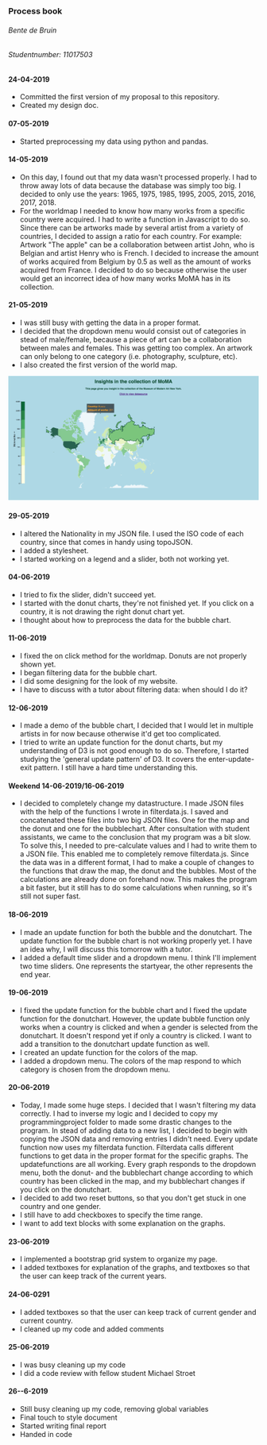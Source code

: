 ### **Process book**
###### Bente de Bruin
###### Studentnumber: 11017503

#### 24-04-2019
- Committed the first version of my proposal to this repository.
- Created my design doc.

#### 07-05-2019
- Started preprocessing my data using python and pandas.


#### 14-05-2019
- On this day, I found out that my data wasn't processed properly.
  I had to throw away lots of data because the database was simply too big.
  I decided to only use the years: 1965, 1975, 1985, 1995, 2005, 2015, 2016, 2017, 2018.
- For the worldmap I needed to know how many works from a specific country were acquired. I had to write a function in Javascript to do so.
  Since there can be artworks made by several artist from a variety of countries, I decided to assign a ratio for each country. 
  For example: Artwork "The apple" can be a collaboration between artist John, who is Belgian and artist Henry who is French. I decided to increase the amount of works acquired from Belgium by 0.5 as well as the amount of works acquired from France.
  I decided to do so because otherwise the user would get an incorrect idea of how many works MoMA has in its collection.

#### 21-05-2019
- I was still busy with getting the data in a proper format.
- I decided that the dropdown menu would consist out of categories in stead of male/female, because a piece of art can be a collaboration between males and females. This was getting too complex. An artwork can only belong to one category (i.e. photography, sculpture, etc).
- I also created the first version of the world map.

![Worldmap first version](https://github.com/bjente/programmingproject-/blob/master/doc/uitsnedeworldmap.jpg)

#### 29-05-2019
- I altered the Nationality in my JSON file. I used the ISO code of each country, since that comes in handy using topoJSON.
- I added a stylesheet.
- I started working on a legend and a slider, both not working yet.

#### 04-06-2019
- I tried to fix the slider, didn't succeed yet.
- I started with the donut charts, they're not finished yet. If you click on a country, it is not drawing the right donut chart yet. 
- I thought about how to preprocess the data for the bubble chart.

#### 11-06-2019
- I fixed the on click method for the worldmap. Donuts are not properly shown yet.
- I began filtering data for the bubble chart.
- I did some designing for the look of my website.
- I have to discuss with a tutor about filtering data: when should I do it?

#### 12-06-2019
- I made a demo of the bubble chart, I decided that I would let in multiple artists in for now because otherwise it'd get too complicated.
- I tried to write an update function for the donut charts, but my understanding of D3 is not good enough to do so. Therefore, I started studying the 'general update pattern' of D3. It covers the enter-update-exit pattern. I still have a hard time understanding this. 

#### Weekend 14-06-2019/16-06-2019
- I decided to completely change my datastructure. I made JSON files with the help of the functions I wrote in filterdata.js. I saved and concatenated these files into two big JSON files. One for the map and the donut and one for the bubblechart.  After consultation with student assistants, we came to the conclusion that my program was a bit slow. To solve this, I needed to pre-calculate values and I had to write them to a JSON file. This enabled me to completely remove filterdata.js. Since the data was in a different format, I had to make a couple of changes to the functions that draw the map, the donut and the bubbles. Most of the calculations are already done on forehand now. This makes the program a bit faster, but it still has to do some calculations when running, so it's still not super fast. 

#### 18-06-2019
- I made an update function for both the bubble and the donutchart. The update function for the bubble chart is not working properly yet. I have an idea why, I will discuss this tomorrow with a tutor.
- I added a default time slider and a dropdown menu. I think I'll implement two time sliders. One represents the startyear, the other represents the end year.

#### 19-06-2019
- I fixed the update function for the bubble chart and I fixed the update function for the donutchart. However, the update bubble function only works when a country is clicked and when a gender is selected from the donutchart. It doesn't respond yet if only a country is clicked. I want to add a transition to the donutchart update function as well.
- I created an update function for the colors of the map. 
- I added a dropdown menu. The colors of the map respond to which category is chosen from the dropdown menu. 

#### 20-06-2019
- Today, I made some huge steps. I decided that I wasn't filtering my data correctly. I had to inverse my logic and I decided to copy my programmingproject folder to made some drastic changes to the program. In stead of adding data to a new list, I decided to begin with copying the JSON data and removing entries I didn't need. Every update function now uses my filterdata function. Filterdata calls different functions to get data in the proper format for the specific graphs. The updatefunctions are all working. Every graph responds to the dropdown menu, both the donut- and the bubblechart change according to which country has been clicked in the map, and my bubblechart changes if you click on the donutchart. 
- I decided to add two reset buttons, so that you don't get stuck in one country and one gender. 
- I still have to add checkboxes to specify the time range. 
- I want to add text blocks with some explanation on the graphs.

#### 23-06-2019
- I implemented a bootstrap grid system to organize my page. 
- I added textboxes for explanation of the graphs, and textboxes so that the user can keep track of the current years.

#### 24-06-0291
- I added textboxes so that the user can keep track of current gender and current country.
- I cleaned up my code and added comments

#### 25-06-2019
- I was busy cleaning up my code
- I did a code review with fellow student Michael Stroet

#### 26--6-2019
- Still busy cleaning up my code, removing global variables
- Final touch to style document
- Started writing final report
- Handed in code
